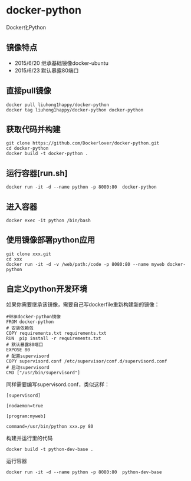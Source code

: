 # docker-python
Docker化Python

## 镜像特点

- 2015/6/20 继承基础镜像docker-ubuntu
- 2015/6/23 默认暴露80端口

## 直接pull镜像

    docker pull liuhong1happy/docker-python
    docker tag liuhong1happy/docker-python docker-python

## 获取代码并构建

    git clone https://github.com/Dockerlover/docker-python.git
    cd docker-python
    docker build -t docker-python .

## 运行容器[run.sh]

    docker run -it -d --name python -p 8080:80  docker-python

## 进入容器

    docker exec -it python /bin/bash

## 使用镜像部署python应用

    git clone xxx.git
    cd xxx
    docker run -it -d -v /web/path:/code -p 8080:80 --name myweb docker-python

## 自定义python开发环境

如果你需要继承该镜像，需要自己写dockerfile重新构建新的镜像：

    #继承docker-python镜像
    FROM docker-python
    # 安装依赖包
    COPY requirements.txt requirements.txt
    RUN  pip install -r requirements.txt
    # 默认暴露80端口
    EXPOSE 80
    # 配置supervisord
    COPY supervisord.conf /etc/supervisor/conf.d/supervisord.conf
    # 启动supervisord
    CMD ["/usr/bin/supervisord"]

同样需要编写supervisord.conf，类似这样：

    [supervisord]

    [nodaemon=true
        
    [program:myweb]
        
    command=/usr/bin/python xxx.py 80
    
构建并运行里的代码

    docker build -t python-dev-base .
 
运行容器

    docker run -it -d --name python -p 8080:80  python-dev-base
